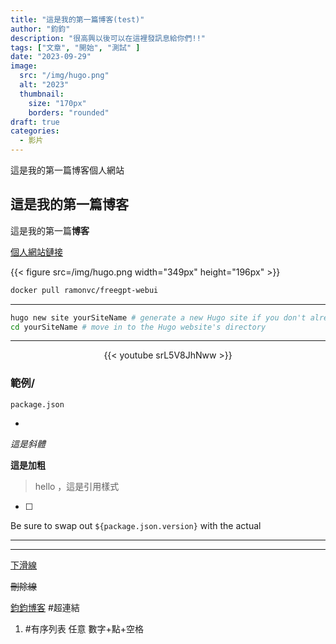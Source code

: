 ```yaml
---
title: "這是我的第一篇博客(test)"
author: "鈞鈞"
description: "很高興以後可以在這裡發訊息給你們!!"
tags: ["文章", "開始", "測試" ]
date: "2023-09-29"
image:
  src: "/img/hugo.png"
  alt: "2023"
  thumbnail:
    size: "170px"
    borders: "rounded"
draft: true
categories:
  - 影片
---
```

這是我的第一篇博客個人網站
<!--more-->
## 這是我的第一篇博客 

這是我的第一篇**博客**


[個人網站鏈接](https://youtube.com/@Jiun?si=oCfrcIO6C9d5AdbD) 

{{< figure src=/img/hugo.png width="349px" height="196px" >}}






```bash
docker pull ramonvc/freegpt-webui
```



---------------------------------------------------------------------------------------------------

```bash
hugo new site yourSiteName # generate a new Hugo site if you don't already have one
cd yourSiteName # move in to the Hugo website's directory
```



---------------------------------------------------------------------------------------------------
<center>{{< youtube srL5V8JhNww >}}</center>

### 範例/

`package.json`

- 

*這是斜體*

**這是加粗**

> hello ，這是引用樣式

- [ ] 

Be sure to swap out `${package.json.version}` with the actual

***

---

<u>下滑線</u>

~~刪除線~~

[鈞鈞博客](https://jiun8631.vercel.app/) #超連結

1.   #有序列表 任意 數字+點+空格

